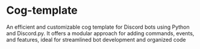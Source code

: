 # Cog-template
An efficient and customizable cog template for Discord bots using Python and Discord.py. It offers a modular approach for adding commands, events, and features, ideal for streamlined bot development and organized code
